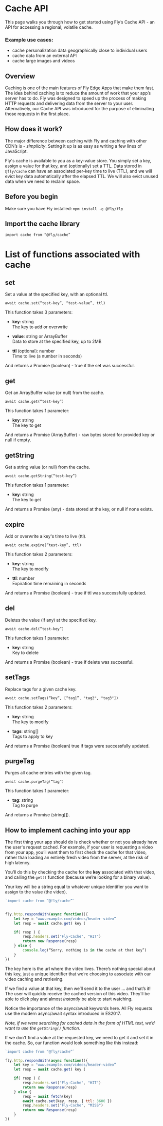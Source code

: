 # Cache API

This page walks you through how to get started using Fly’s Cache API - an API for accessing a regional, volatile cache. 

### Example use cases:  

- cache personalization data geographically close to individual users 
- cache data from an external API  
- cache large images and videos 

## Overview 

Caching is one of the main features of Fly Edge Apps that make them fast. The idea behind caching is to reduce the amount of work that your app’s server has to do. Fly was designed to speed up the process of making HTTP requests and delivering data from the server to your user. Alternatively, our Cache API was introduced for the purpose of eliminating those requests in the first place. 

## How does it work? 

The major difference between caching with Fly and caching with other CDN’s is - *simplicity*. Setting it up is as easy as writing a few lines of JavaScript.  

Fly's cache is available to you as a key-value store. You simply set a key, assign a value for that key, and (optionally) set a TTL. Data stored in `@fly/cache` can have an associated per-key time to live (TTL), and we will evict key data automatically after the elapsed TTL. We will also evict unused data when we need to reclaim space.

## Before you begin

Make sure you have Fly installed: `npm install -g @fly/fly` 

## Import the cache library 

`import cache from “@fly/cache”` 

# List of functions associated with cache

## set 

Set a value at the specified key, with an optional ttl. 

`await cache.set(“test-key”, “test-value”, ttl)` 

This function takes 3 parameters: 

- **key**: string  
The key to add or overwrite 

- **value**: string or ArrayBuffer  
Data to store at the specified key, up to 2MB 

- **ttl** (optional): number  
Time to live (a number in seconds) 

And returns a Promise (boolean) - true if the set was successful. 

## get

Get an ArrayBuffer value (or null) from the cache. 

`await cache.get(“test-key”)` 

This function takes 1 parameter:  

- **key**: string  
The key to get

And returns a Promise (ArrayBuffer) - raw bytes stored for provided key or null if empty. 

## getString 

Get a string value (or null) from the cache. 

`await cache.getString(“test-key”)` 

This function takes 1 parameter:  

- **key**: string  
The key to get 

And returns a Promise (any) - data stored at the key, or null if none exists. 

## expire 

Add or overwrite a key's time to live (ttl). 

`await cache.expire(“test-key”, ttl)` 

This function takes 2 parameters: 

- **key**: string  
The key to modify 

- **ttl**: number  
Expiration time remaining in seconds 

And returns a Promise (boolean) - true if ttl was successfully updated. 

## del 

Deletes the value (if any) at the specified key. 

`await cache.del(“test-key”)` 

This function takes 1 parameter: 

- **key**: string  
Key to delete 

And returns a Promise (boolean) - true if delete was successful.

## setTags 

Replace tags for a given cache key. 

`await cache.setTags(“key”, [“tag1”, "tag2", "tag3"])` 

This function takes 2 parameters: 

- **key**: string  
The key to modify 

- **tags**: string[]  
Tags to apply to key 

And returns a Promise (boolean) true if tags were successfully updated. 

## purgeTag 

Purges all cache entries with the given tag. 

`await cache.purgeTag(“tag”)` 

This function takes 1 parameter: 

- **tag**: string  
Tag to purge 

And returns a Promise (string[]). 

## How to implement caching into your app 

The first thing your app should do is check whether or not you already have the user's request cached. For example, if your user is requesting a video from your app, you’ll want them to first check the cache for that video, rather than loading an entirely fresh video from the server, at the risk of high latency.  

You’ll do this by checking the cache for the **key** associated with that video, and calling the `get()` function (because we’re looking for a binary value).  

Your key will be a string equal to whatever unique identifier you want to assign to the value (the video). 

```javascript 
`import cache from “@fly/cache”`
 

fly.http.respondWith(async function(){ 
    let key = "www.example.com/videos/header-video” 
    let resp = await cache.get( key ) 

    if( resp ) {  
        resp.headers.set("Fly-Cache", "HIT")  
        return new Response(resp) 
    } else { 
        console.log(“Sorry, nothing is in the cache at that key”) 
    } 
}) 
```  

The key here is the url where the video lives. There’s nothing special about this key, just a unique identifier that we’re choosing to associate with our video caching and retrieving.

If we find a value at that key, then we’ll send it to the user ... and that’s it! The user will quickly receive the cached version of this video. They’ll be able to click play and almost *instantly* be able to start watching. 

Notice the importance of the async/await keywords here. All Fly requests use the modern async/await syntax introduced in ES2017.
 
*Note, if we were searching for cached data in the form of HTML text, we’d want to use the `getString()` function.*

If we don't find a value at the requested key, we need to get it and set it in the cache. So, our function would look something like this instead: 

```javascript 
`import cache from “@fly/cache”`

fly.http.respondWith(async function(){ 
    let key = "www.example.com/videos/header-video” 
    let resp = await cache.get( key )

    if( resp ) {  
        resp.headers.set("Fly-Cache", "HIT")  
        return new Response(resp) 
    } else { 
        resp = await fetch(key) 
        await cache.set(key, resp, { ttl: 3600 }) 
        resp.headers.set("Fly-Cache", "MISS")  
        return new Response(resp) 
    } 
}) 
```





